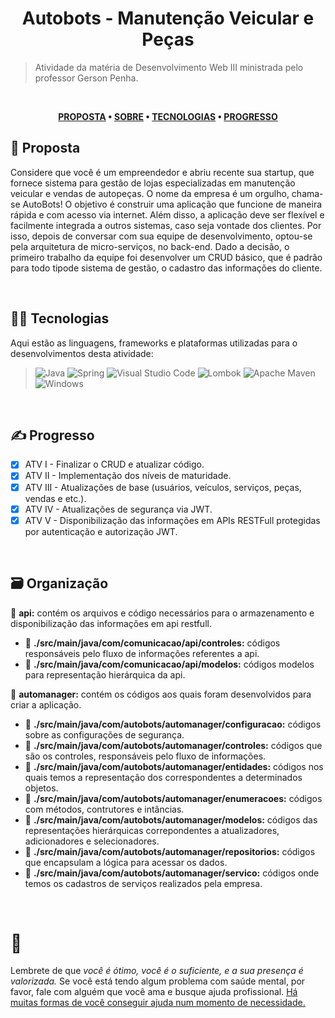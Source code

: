 <div align='center'>
  
# Autobots - Manutenção Veicular e Peças
</div>

> Atividade da matéria de Desenvolvimento Web III ministrada pelo professor Gerson Penha.

</br>

<div align="center">

**[PROPOSTA](https://github.com/chroline/well_app#-project-philosophy) • 
[SOBRE](https://github.com/chroline/well_app#-wiki) • 
[TECNOLOGIAS](https://github.com/chroline/well_app#-tech-stack) • 
[PROGRESSO](https://github.com/chroline/well_app#%EF%B8%8F-contributing)**

</div>

## 🧐 Proposta

Considere que você é um empreendedor e abriu recente sua startup, que fornece sistema para gestão de lojas especializadas em manutenção veicular e vendas de autopeças. O nome da empresa é um orgulho, chama-se AutoBots! O objetivo é construir uma aplicação que funcione de maneira rápida e com acesso via internet. Além disso, a aplicação deve ser flexível e facilmente integrada a outros sistemas, caso seja vontade dos clientes. Por isso,
depois de conversar com sua equipe de desenvolvimento, optou-se pela arquitetura de micro-serviços, no back-end. Dado a decisão, o primeiro trabalho da equipe foi desenvolver um CRUD básico, que é padrão para todo tipode sistema de gestão, o cadastro das informações do cliente.

<br />

## 👨‍💻 Tecnologias

Aqui estão as linguagens, frameworks e plataformas utilizadas para o desenvolvimentos desta atividade:

> ![Java](https://img.shields.io/badge/java-%23ED8B00.svg?style=for-the-badge&logo=java&logoColor=white)
> ![Spring](https://img.shields.io/badge/spring-%236DB33F.svg?style=for-the-badge&logo=spring&logoColor=white) 
> ![Visual Studio Code](https://img.shields.io/badge/Visual%20Studio%20Code-0078d7.svg?style=for-the-badge&logo=visual-studio-code&logoColor=white) 
> ![Lombok](https://img.shields.io/badge/lombok-%23000.svg?style=for-the-badge&logo=lombok&logoColor=white)
> ![Apache Maven](https://img.shields.io/badge/Apache%20Maven-C71A36?style=for-the-badge&logo=Apache%20Maven&logoColor=white)
> ![Windows](https://img.shields.io/badge/Windows-0078D6?style=for-the-badge&logo=windows&logoColor=white)

<br />

## ✍️ Progresso

- [X] ATV I - Finalizar o CRUD e atualizar código.
- [X] ATV II - Implementação dos níveis de maturidade.
- [X] ATV III - Atualizações de base (usuários, veículos, serviços, peças, vendas e etc.).
- [X] ATV IV - Atualizações de segurança via JWT.
- [X] ATV V -  Disponibilização das informações em APIs RESTFull protegidas por autenticação e autorização JWT.

<br />

## 🗃️ Organização
📁 **api:** contém os arquivos e código necessários para o armazenamento e disponibilização das informações em api restfull.
* 📁 **./src/main/java/com/comunicacao/api/controles:** códigos responsáveis pelo fluxo de informações referentes a api.
* 📁 **./src/main/java/com/comunicacao/api/modelos:** códigos modelos para representação hierárquica da api. 

📁 **automanager:** contém os códigos aos quais foram desenvolvidos para criar a aplicação.
* 📁 **./src/main/java/com/autobots/automanager/configuracao:** códigos sobre as configurações de segurança.
* 📁 **./src/main/java/com/autobots/automanager/controles:** códigos que são os controles, responsáveis pelo fluxo de informações.
* 📁 **./src/main/java/com/autobots/automanager/entidades:** códigos nos quais temos a representação dos correspondentes a determinados objetos.
* 📁 **./src/main/java/com/autobots/automanager/enumeracoes:** códigos com métodos, contrutores e intâncias.
* 📁 **./src/main/java/com/autobots/automanager/modelos:** códigos das representações hierárquicas correpondentes a atualizadores, adicionadores e selecionadores.
* 📁 **./src/main/java/com/autobots/automanager/repositorios:** códigos que encapsulam a lógica para acessar os dados.
* 📁 **./src/main/java/com/autobots/automanager/servico:** códigos onde temos os cadastros de serviços realizados pela empresa. 

<br />


# 💛

Lembrete de que *você é ótimo, você é o suficiente, e a sua presença é valorizada.* Se você está tendo algum problema com saúde mental, por favor, fale com alguém que você ama e busque ajuda profissional. [Há muitas formas de você conseguir ajuda num momento de necessidade.](https://www.cvv.org.br/)
